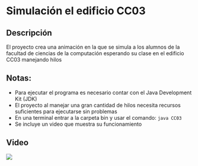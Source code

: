 # Simulación el edificio CC03 #

## Descripción ##
El proyecto crea una animación en la que se simula a los alumnos de la facultad de ciencias de la computación esperando su clase en el edificio CC03 manejando hilos 

## Notas: ##

* Para ejecutar el programa es necesario contar con el Java Development Kit (JDK)
* El proyecto al manejar una gran cantidad de hilos necesita recursos suficientes para ejecutarse sin problemas
* En una terminal entrar a la carpeta bin y usar el comando: `java CC03`
* Se incluye un video que muestra su funcionamiento

## Video ##
![](video/CC03.gif)
